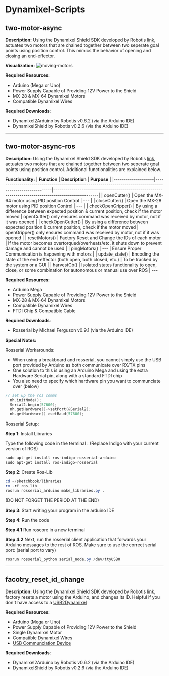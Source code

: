 # Dynamixel-Scripts

## two-motor-async

**Description:** Using the Dynamixel Shield SDK developed by Robotis [link](https://emanual.robotis.com/docs/en/parts/interface/dynamixel_shield/), actuates two motors that are chained together between two seperate goal points using position control. This mimics the behavior of opening and closing an end-effector. 

**Visualization:**
![moving-motors]()

**Required Resources:**
- Arduino (Mega or Uno)
- Power Supply Capable of Providing 12V Power to the Shield
- MX-28 & MX-64 Dynamixel Motors
- Compatible Dynamixel Wires 

**Required Downloads**: 
- Dynamixel2Arduino by Robotis v0.6.2 (via the Arduino IDE)
- DynamixelShield by Robotis v0.2.6 (via the Arduino IDE)

<hr>

## two-motor-async-ros

**Description:** Using the Dynamixel Shield SDK developed by Robotis [link](https://emanual.robotis.com/docs/en/parts/interface/dynamixel_shield/), actuates two motors that are chained together between two seperate goal points using position control. Additional functionalities are explained below.

**Functionality:**
| **Function**       | **Description**                                                                                         | **Purpose**                                                                                        |
|--------------------|---------------------------------------------------------------------------------------------------------|----------------------------------------------------------------------------------------------------|
| openCutter()       | Open the MX-64 motor using PID position Control                                                         |  ---                                                                                               |
| closeCutter()      | Open the MX-28 motor using PID position Control                                                         |  ---                                                                                               |
| checkOpenGripper() | By using a difference between expected position & current position, check if the motor moved            | openCutter() only ensures command was received by motor, not if it was opened                      |
| checkOpenCutter()  | By using a difference between expected position & current position, check if the motor moved            | openGripper() only ensures command was received by motor, not if it was opened                     |
| resetMotors()      | Factory Reset and Change the IDs of each motor                                                          | If the motor becomes overtorqued/overheats/etc. it shuts down to prevent damage and cannot be used |
| pingMotors()       |  ---                                                                                                    | Ensure Proper Communication is happening with motors                                               |
| update_state()     | Encoding the state of the end-effector (both open, both closed, etc.)                                   | To be tracked by the system or a GUI                                                               |
| harvestCb()        | Isolated states functionality to open, close, or some combination for autonomous or manual use over ROS |  ---            

**Required Resources:**
- Arduino Mega
- Power Supply Capable of Providing 12V Power to the Shield
- MX-28 & MX-64 Dynamixel Motors
- Compatible Dynamixel Wires 
- FTDI Chip & Compatible Cable

**Required Downloads**: 
- Rosserial by Michael Ferguson v0.9.1 (via the Arduino IDE)

**Special Notes:**

Rosserial Workarounds:
- When using a breakboard and rosserial, you cannot simply use the USB port provided by Arduino as both communicate over RX/TX pins
- One solution to this is using an Arduino Mega and using the extra Hardware Serial pin, along with a standard FTDI chip
- You also need to specify which hardware pin you want to communciate over (below)

```cpp
// set up the ros comms
  nh.initNode();
  Serial2.begin(57600);
  nh.getHardware()->setPort(&Serial2);
  nh.getHardware()->setBaud(57600);
```

Rosserial Setup:

**Step 1**: Install Libraries

Type the following code in the terminal : (Replace Indigo with your current version of ROS)


```powershell
sudo apt-get install ros-indigo-rosserial-arduino
sudo apt-get install ros-indigo-rosserial
```
**Step 2**: Create Ros-Lib

```powershell
cd ~/sketchbook/libraries
rm -rf ros_lib
rosrun rosserial_arduino make_libraries.py .
```

(DO NOT FORGET THE PERIOD AT THE END)

**Step 3**: Start writing your program in the arduino IDE

**Step 4**: Run the code

**Step 4.1** Run roscore in a new terminal

**Step 4.2** Next, run the rosserial client application that forwards your Arduino messages to the rest of ROS. Make sure to use the correct serial port: (serial port to vary)

```powershell
rosrun rosserial_python serial_node.py /dev/ttyUSB0
```

<hr>

## facotry_reset_id_change

**Description:** Using the Dynamixel Shield SDK developed by Robotis [link](https://emanual.robotis.com/docs/en/parts/interface/dynamixel_shield/), factory resets a motor using the Arduino, and changes its ID. Helpful if you don't have access to a [USB2Dynamixel](https://emanual.robotis.com/docs/en/parts/interface/usb2dynamixel/)

**Required Resources:**
- Arduino (Mega or Uno)
- Power Supply Capable of Providing 12V Power to the Shield
- Single Dynamixel Motor
- Compatible Dynamixel Wires 
- [USB Communciation Device](https://www.robotis.us/usb-downloader-ln-101_int/)

**Required Downloads**: 
- Dynamixel2Arduino by Robotis v0.6.2 (via the Arduino IDE)
- DynamixelShield by Robotis v0.2.6 (via the Arduino IDE)





